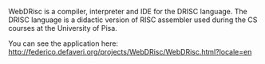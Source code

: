 WebDRisc is a compiler, interpreter and IDE for the DRISC language. The DRISC language is a didactic version of RISC assembler used during the CS courses at the University of Pisa.

You can see the application here:
http://federico.defaveri.org/projects/WebDRisc/WebDRisc.html?locale=en